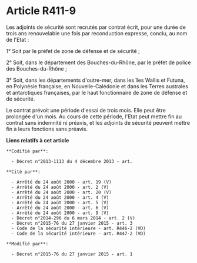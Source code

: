 # Article R411-9

Les adjoints de sécurité sont recrutés par contrat écrit, pour une durée de trois ans renouvelable une fois par reconduction
expresse, conclu, au nom de l'Etat : 

1° Soit par le préfet de zone de défense et de sécurité ; 

2° Soit, dans le département des Bouches-du-Rhône, par le préfet de police des Bouches-du-Rhône ; 

3° Soit, dans les départements d'outre-mer, dans les îles Wallis et Futuna, en Polynésie française, en Nouvelle-Calédonie et
dans les Terres australes et antarctiques françaises, par le haut fonctionnaire de zone de défense et de sécurité. 

Le contrat prévoit une période d'essai de trois mois. Elle peut être prolongée d'un mois. Au cours de cette période, l'Etat
peut mettre fin au contrat sans indemnité ni préavis, et les adjoints de sécurité peuvent mettre fin à leurs fonctions sans
préavis.

**Liens relatifs à cet article**

	**Codifié par**:

	  - Décret n°2013-1113 du 4 décembre 2013 - art.

	**Cité par**:

	  - Arrêté du 24 août 2000 - art. 19 (V)
	  - Arrêté du 24 août 2000 - art. 2 (V)
	  - Arrêté du 24 août 2000 - art. 20 (V)
	  - Arrêté du 24 août 2000 - art. 4 (V)
	  - Arrêté du 24 août 2000 - art. 5 (V)
	  - Arrêté du 24 août 2000 - art. 6 (V)
	  - Arrêté du 24 août 2000 - art. 9 (V)
	  - Décret n°2014-296 du 6 mars 2014 - art. 2 (V)
	  - Décret n°2015-76 du 27 janvier 2015 - art. 3
	  - Code de la sécurité intérieure - art. R446-2 (VD)
	  - Code de la sécurité intérieure - art. R447-2 (VD)

	**Modifié par**:

	  - Décret n°2015-76 du 27 janvier 2015 - art. 1
